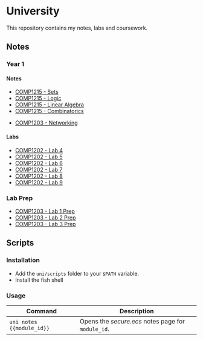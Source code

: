 # University

This repository contains my notes, labs and coursework.

## Notes

### Year 1

#### Notes

- [COMP1215 - Sets](./notes/latex/output/comp1215-sets.pdf)
- [COMP1215 - Logic](./notes/latex/output/comp1215-logic.pdf)
- [COMP1215 - Linear Algebra](./notes/latex/output/comp1215-linear-algebra.pdf)
- [COMP1215 - Combinatorics](./notes/latex/output/comp1215-combinatorics.pdf)
* [COMP1203 - Networking](./notes/md/comp1203-networking.pdf)

#### Labs

 * [COMP1202 - Lab 4](./labs/lab4/)
 * [COMP1202 - Lab 5](./labs/lab5/)
 * [COMP1202 - Lab 6](./labs/lab6/)
 * [COMP1202 - Lab 7](./labs/lab7/)
 * [COMP1202 - Lab 8](./labs/lab8/)
 * [COMP1202 - Lab 9](./labs/lab9/)

### Lab Prep

 * [COMP1203 - Lab 1 Prep](./notes/md/comp1203-lab1prep.pdf)
 * [COMP1203 - Lab 2 Prep](./notes/md/comp1203-lab2prep.pdf)
 * [COMP1203 - Lab 3 Prep](./notes/md/comp1203-lab3prep.pdf)

## Scripts

### Installation

- Add the `uni/scripts` folder to your `$PATH` variable.
- Install the fish shell

### Usage

| Command                   | Description                                        |
| ------------------------- | -------------------------------------------------- |
| `uni notes {{module_id}}` | Opens the _secure.ecs_ notes page for `module_id`. |
